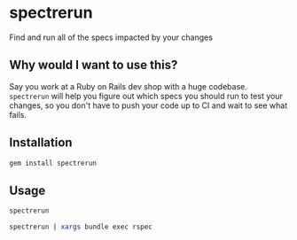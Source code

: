 # spectrerun
Find and run all of the specs impacted by your changes

Why would I want to use this?
---

Say you work at a Ruby on Rails dev shop with a huge codebase. `spectrerun` will help you figure out which specs you should run to test your changes, so you don't have to push your code up to CI and wait to see what fails.

Installation
---

```bash
gem install spectrerun
```

Usage
---

```bash
spectrerun

spectrerun | xargs bundle exec rspec
```
